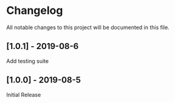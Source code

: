 # Changelog

All notable changes to this project will be documented in this file.

## [1.0.1] - 2019-08-6

Add testing suite

## [1.0.0] - 2019-08-5

Initial Release
